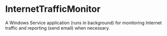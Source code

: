 # InternetTrafficMonitor
A Windows Service application (runs in background) for monitoring Internet traffic and reporting (send email) when necessary.
